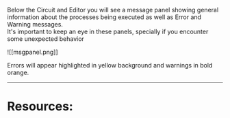 Below the Circuit and Editor you will see a message panel showing general information about the processes being executed as well as Error and Warning messages.<br>
It's important to keep an eye in these panels, specially if you encounter some unexpected behavior<br>

![[msgpanel.png]]

Errors will appear highlighted in yellow background and warnings in bold orange.

---

# Resources: